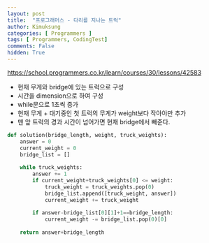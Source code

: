 ```yaml
---
layout: post
title:  "프로그래머스 - 다리를 지나는 트럭"
author: Kimuksung
categories: [ Programmers ]
tags: [ Programmers, CodingTest]
comments: False
hidden: True
---
```


https://school.programmers.co.kr/learn/courses/30/lessons/42583

- 현재 무게와 bridge에 있는 트럭으로 구성
- 시간을 dimension으로 하여 구성
- while문으로 1초씩 증가
- 현재 무게 + 대기중인 첫 트럭의 무게가 weight보다 작아야만 추가
- 맨 앞 트럭의 경과 시간이 넘어가면 현재 bridge에서 빼준다.

```python
def solution(bridge_length, weight, truck_weights):
    answer = 0
    current_weight = 0
    bridge_list = []
    
    while truck_weights:
        answer += 1
        if current_weight+truck_weights[0] <= weight:
            truck_weight = truck_weights.pop(0)
            bridge_list.append([truck_weight, answer])
            current_weight += truck_weight
        
        if answer-bridge_list[0][1]+1==bridge_length:
            current_weight -= bridge_list.pop(0)[0]
    
    return answer+bridge_length
```